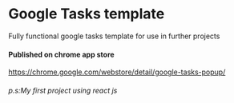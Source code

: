 # Google Tasks template
Fully functional google tasks template for use in further projects

#### Published on chrome app store
https://chrome.google.com/webstore/detail/google-tasks-popup/

###### p.s:My first project using react js
